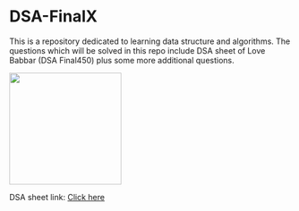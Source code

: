 # DSA-FinalX
This is a repository dedicated to learning data structure and algorithms. The questions which will be solved in this repo include DSA sheet of Love Babbar (DSA Final450) plus some more additional questions.

<img src="https://miro.medium.com/v2/resize:fit:1400/format:webp/1*2Yt3-zcGKc6MYuXCxgCL0A.jpeg" width="200" height="auto" />

DSA sheet link: <a href="https://docs.google.com/spreadsheets/d/15eJN0kooRlfEEnCzl8Rus5nJdYWKY6uwCU9BxWhj5Wc/edit?usp=sharing" target="_blank">Click here</a>
